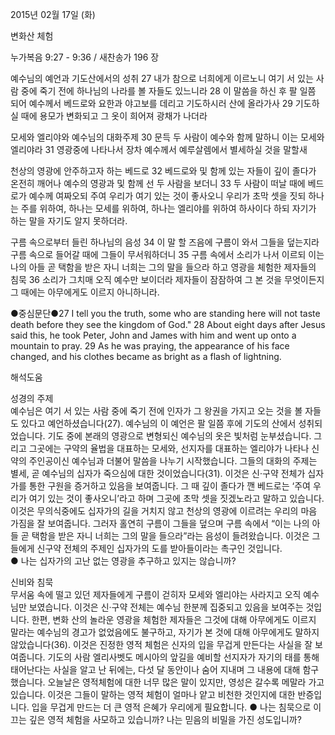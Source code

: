 2015년 02월 17일 (화)

변화산 체험 



누가복음 9:27 - 9:36 / 새찬송가 196 장


예수님의 예언과 기도산에서의 성취 
27 내가 참으로 너희에게 이르노니 여기 서 있는 사람 중에 죽기 전에 하나님의 나라를 볼 자들도 있느니라 28 이 말씀을 하신 후 팔 일쯤 되어 예수께서 베드로와 요한과 야고보를 데리고 기도하시러 산에 올라가사 29 기도하실 때에 용모가 변화되고 그 옷이 희어져 광채가 나더라 

모세와 엘리야와 예수님의 대화주제 
30 문득 두 사람이 예수와 함께 말하니 이는 모세와 엘리야라 31 영광중에 나타나서 장차 예수께서 예루살렘에서 별세하실 것을 말할새 

천상의 영광에 안주하고자 하는 베드로
32 베드로와 및 함께 있는 자들이 깊이 졸다가 온전히 깨어나 예수의 영광과 및 함께 선 두 사람을 보더니 33 두 사람이 떠날 때에 베드로가 예수께 여짜오되 주여 우리가 여기 있는 것이 좋사오니 우리가 초막 셋을 짓되 하나는 주를 위하여, 하나는 모세를 위하여, 하나는 엘리야를 위하여 하사이다 하되 자기가 하는 말을 자기도 알지 못하더라.

구름 속으로부터 들린 하나님의 음성 
34 이 말 할 즈음에 구름이 와서 그들을 덮는지라 구름 속으로 들어갈 때에 그들이 무서워하더니 35 구름 속에서 소리가 나서 이르되 이는 나의 아들 곧 택함을 받은 자니 너희는 그의 말을 들으라 하고 
영광을 체험한 제자들의 침묵
36 소리가 그치매 오직 예수만 보이더라 제자들이 잠잠하여 그 본 것을 무엇이든지 그 때에는 아무에게도 이르지 아니하니라. 

●중심문단●27 I tell you the truth, some who are standing here will not taste death before they see the kingdom of God." 28 About eight days after Jesus said this, he took Peter, John and James with him and went up onto a mountain to pray. 29 As he was praying, the appearance of his face changed, and his clothes became as bright as a flash of lightning.

해석도움





성경의 주제  
예수님은 여기 서 있는 사람 중에 죽기 전에 인자가 그 왕권을 가지고 오는 것을 볼 자들도 있다고 예언하셨습니다(27). 예수님의 이 예언은 팔 일쯤 후에 기도의 산에서 성취되었습니다. 기도 중에 본래의 영광으로 변형되신 예수님의 옷은 빛처럼 눈부셨습니다. 그리고 그곳에는 구약의 율법을 대표하는 모세와, 선지자를 대표하는 엘리야가 나타나 신약의 주인공이신 예수님과 더불어 말씀을 나누기 시작했습니다. 그들의 대화의 주제는 별세, 곧 예수님의 십자가 죽으심에 대한 것이었습니다(31). 이것은 신·구약 전체가 십자가를 통한 구원을 증거하고 있음을 보여줍니다. 그 때 깊이 졸다가 깬 베드로는 ‘주여 우리가 여기 있는 것이 좋사오니’라고 하며 그곳에 초막 셋을 짓겠노라고 말하고 있습니다. 이것은 무의식중에도 십자가의 길을 거치지 않고 천상의 영광에 이르려는 우리의 마음 가짐을 잘 보여줍니다. 그러자 홀연히 구름이 그들을 덮으며 구름 속에서 “이는 나의 아들 곧 택함을 받은 자니 너희는 그의 말을 들으라”라는 음성이 들려왔습니다. 이것은 그들에게 신구약 전체의 주제인 십자가의 도를 받아들이라는 촉구인 것입니다.      
● 나는 십자가의 고난 없는 영광을 추구하고 있지는 않습니까? 

신비와 침묵  
무서움 속에 떨고 있던 제자들에게 구름이 걷히자 모세와 엘리야는 사라지고 오직 예수님만 보였습니다. 이것은 신·구약 전체는 예수님 한분께 집중되고 있음을 보여주는 것입니다. 한편, 변화 산의 놀라운 영광을 체험한 제자들은 그것에 대해 아무에게도 이르지 말라는 예수님의 경고가 없었음에도 불구하고, 자기가 본 것에 대해 아무에게도 말하지 않았습니다(36). 이것은 진정한 영적 체험은 신자의 입을 무겁게 만든다는 사실을 잘 보여줍니다. 기도의 사람 엘리사벳도 메시아의 앞길을 예비할 선지자가 자기의 태를 통해 태어난다는 사실을 알고 난 뒤에는, 다섯 달 동안이나 숨어 지내며 그 내용에 대해 함구했습니다. 오늘날은 영적체험에 대한 너무 많은 말이 있지만, 영성은 갈수록 메말라 가고 있습니다. 이것은 그들이 말하는 영적 체험이 얼마나 얕고 비천한 것인지에 대한 반증입니다. 입을 무겁게 만드는 더 큰 영적 은혜가 우리에게 필요합니다. 
● 나는 침묵으로 이끄는 깊은 영적 체험을 사모하고 있습니까? 나는 믿음의 비밀을 가진 성도입니까?